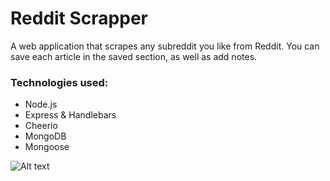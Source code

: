 # Reddit Scrapper


A web application that scrapes any subreddit you like from Reddit. You can save each article in the saved section, as well as add notes. 

### Technologies used:

* Node.js
* Express & Handlebars
* Cheerio
* MongoDB
* Mongoose


![Alt text](assets/image/github.png?raw=true "scrapper")